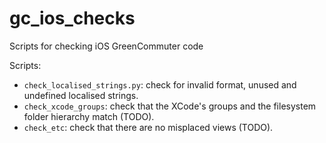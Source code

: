 # gc_ios_checks

Scripts for checking iOS GreenCommuter code

Scripts:

- `check_localised_strings.py`: check for invalid format, unused and undefined localised strings.
- `check_xcode_groups`: check that the XCode's groups and the filesystem folder hierarchy match (TODO).
- `check_etc`: check that there are no misplaced views (TODO).
